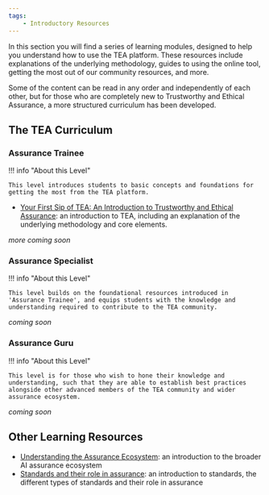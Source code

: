 ```yaml
---
tags:
    - Introductory Resources
---
```


In this section you will find a series of learning modules, designed to help you understand how to use the TEA platform.
These resources include explanations of the underlying methodology, guides to using the online tool, getting the most out of our community resources, and more.

Some of the content can be read in any order and independently of each other, but for those who are completely new to Trustworthy and Ethical Assurance, a more structured curriculum has been developed.

## The TEA Curriculum

### Assurance Trainee

!!! info "About this Level"

    This level introduces students to basic concepts and foundations for getting the most from the TEA platform.

-   [Your First Sip of TEA: An Introduction to Trustworthy and Ethical Assurance](tea-trainee/first-sip.md): an introduction to TEA, including an explanation of the underlying methodology and core elements.
<!-- -   [Making a Cup: How to Build an Assurance Case with the TEA Platform](tea-trainee/making-a-cup): a walkthrough of the TEA platform, showing new users how to build an assurance case.
-   [Letting the TEA steep: Putting Principles into Practice](tea-trainee/tea-steep.md): a deeper dive into the process of building an assurance case, with an emphasis on reflection, deliberation, and justification.
-   [Drinking TEA with others: Collaborating and sharing knowledge](tea-trainee/drinking-tea.md): getting more from the TEA platform by engaging the community. -->

_more coming soon_

### Assurance Specialist

!!! info "About this Level"

    This level builds on the foundational resources introduced in 'Assurance Trainee', and equips students with the knowledge and understanding required to contribute to the TEA community.

_coming soon_

### Assurance Guru

!!! info "About this Level"

    This level is for those who wish to hone their knowledge and understanding, such that they are able to establish best practices alongside other advanced members of the TEA community and wider assurance ecosystem.

_coming soon_

## Other Learning Resources

-   [Understanding the Assurance Ecosystem](other-modules/assurance-ecosystem.md): an introduction to the broader AI assurance ecosystem
-   [Standards and their role in assurance](other-modules/standards.md): an introduction to standards, the different types of standards and their role in assurance
